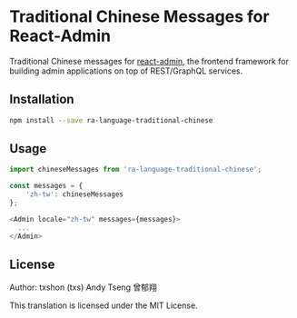 # Traditional Chinese Messages for React-Admin

Traditional Chinese messages for [react-admin](https://github.com/marmelab/react-admin), the frontend framework for building admin applications on top of REST/GraphQL services.

## Installation

```sh
npm install --save ra-language-traditional-chinese
```

## Usage

```js
import chineseMessages from 'ra-language-traditional-chinese';

const messages = {
    'zh-tw': chineseMessages
};

<Admin locale="zh-tw" messages={messages}>
  ...
</Admin>
```

## License
Author: txshon (txs) Andy Tseng 曾郁翔

This translation is licensed under the MIT License.